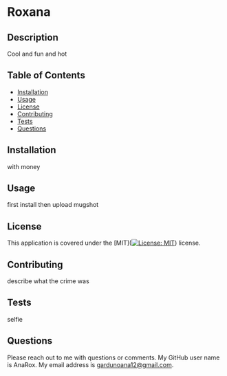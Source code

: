 
# Roxana
  
## Description
Cool and fun and hot
  
## Table of Contents
* [Installation](#installation)
* [Usage](#usage)
* [License](#license)
* [Contributing](#contributing)
* [Tests](#tests)
* [Questions](#questions)
  
## Installation
with money
      
## Usage 
first install then upload mugshot
     
## License

This application is covered under the [MIT]([![License: MIT](https://img.shields.io/badge/License-MIT-yellow.svg)](https://opensource.org/licenses/MIT)) license. 
     
## Contributing 
describe what the crime was
      
## Tests  
selfie
  
## Questions
Please reach out to me with questions or comments. My GitHub user name is AnaRox. My email address is gardunoana12@gmail.com.
  
        